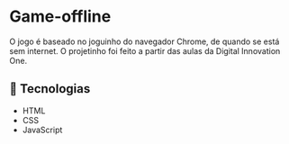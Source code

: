 # Game-offline

O jogo é baseado no joguinho do navegador Chrome, de quando se está sem internet. O projetinho foi feito a partir das aulas da Digital Innovation One.

## 🚀 Tecnologias
* HTML
* CSS
* JavaScript

